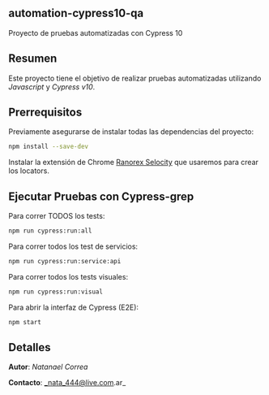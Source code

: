 ## automation-cypress10-qa
Proyecto de pruebas automatizadas con Cypress 10

## Resumen

Este proyecto tiene el objetivo de realizar pruebas automatizadas utilizando _Javascript_ y _Cypress v10_.


## Prerrequisitos

Previamente asegurarse de instalar todas las dependencias del proyecto:

```bash
npm install --save-dev 
```

Instalar la extensión de Chrome [Ranorex Selocity](https://chrome.google.com/webstore/detail/ranorex-selocity/ocgghcnnjekfpbmafindjmijdpopafoe)
que usaremos para crear los locators.

## Ejecutar Pruebas con Cypress-grep

Para correr TODOS los tests:
```bash
npm run cypress:run:all
```

Para correr todos los test de servicios:
```bash
npm run cypress:run:service:api
```

Para correr todos los tests visuales:
```bash
npm run cypress:run:visual
```

Para abrir la interfaz de Cypress (E2E):
```bash
npm start
```

## Detalles

**Autor**:
_Natanael Correa_

**Contacto**:
_nata_444@live.com.ar_